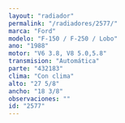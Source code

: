 ```yaml
---
layout: "radiador"
permalink: "/radiadores/2577/"
marca: "Ford"
modelo: "F-150 / F-250 / Lobo"
ano: "1988"
motor: "V6 3.8, V8 5.0,5.8"
transmision: "Automática"
parte: "432183"
clima: "Con clima"
alto: "27 5/8"
ancho: "18 3/8"
observaciones: ""
id: "2577"
---
```


